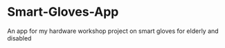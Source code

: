 # Smart-Gloves-App
An app for my hardware workshop project on smart gloves for elderly and disabled

